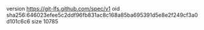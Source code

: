 version https://git-lfs.github.com/spec/v1
oid sha256:646023efee5c2ddf96fb831ac8c168a85ba695391d5e8e2f249cf3a0d101c6c6
size 10785

